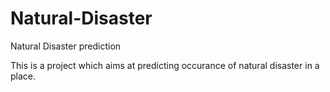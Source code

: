 # Natural-Disaster
Natural Disaster prediction

This is a project which aims at predicting occurance of natural disaster in a place.
